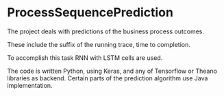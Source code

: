 # ProcessSequencePrediction

The project deals with predictions of the business process outcomes.

These include the suffix of the running trace, time to completion.

To accomplish this task RNN with LSTM cells are used.

The code is written Python, using Keras, and any of Tensorflow or Theano libraries as backend.
Certain parts of the prediction algorithm use Java implementation.


